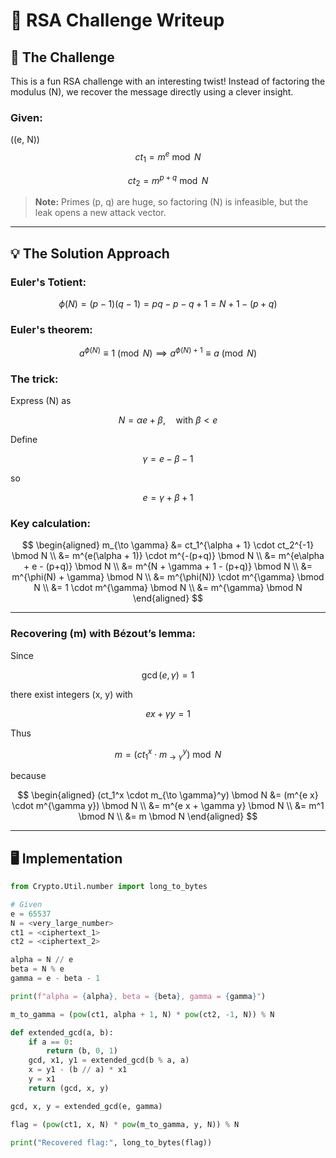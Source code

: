 # 🔐 RSA Challenge Writeup

## 🎯 The Challenge

This is a fun RSA challenge with an interesting twist! Instead of factoring the modulus \(N\), we recover the message directly using a clever insight.

### Given:


\((e, N)\)
  $$
  ct_1 = m^e \bmod N
  $$

  $$
  ct_2 = m^{p+q} \bmod N
  $$

> **Note:** Primes \(p, q\) are huge, so factoring \(N\) is infeasible, but the leak opens a new attack vector.

---

## 💡 The Solution Approach

### Euler's Totient:

$$
\phi(N) = (p-1)(q-1) = pq - p - q + 1 = N + 1 - (p + q)
$$

### Euler's theorem:

$$
a^{\phi(N)} \equiv 1 \pmod{N} \implies a^{\phi(N) + 1} \equiv a \pmod{N}
$$

### The trick:

Express \(N\) as

$$
N = \alpha e + \beta, \quad \text{with } \beta < e
$$

Define

$$
\gamma = e - \beta - 1
$$

so

$$
e = \gamma + \beta + 1
$$

### Key calculation:

$$
\begin{aligned}
m_{\to \gamma} &= ct_1^{\alpha + 1} \cdot ct_2^{-1} \bmod N \\
&= m^{e(\alpha + 1)} \cdot m^{-(p+q)} \bmod N \\
&= m^{e\alpha + e - (p+q)} \bmod N \\
&= m^{N + \gamma + 1 - (p+q)} \bmod N \\
&= m^{\phi(N) + \gamma} \bmod N \\
&= m^{\phi(N)} \cdot m^{\gamma} \bmod N \\
&= 1 \cdot m^{\gamma} \bmod N \\
&= m^{\gamma} \bmod N
\end{aligned}
$$

---

### Recovering \(m\) with Bézout’s lemma:

Since

$$
\gcd(e, \gamma) = 1
$$

there exist integers \(x, y\) with

$$
e x + \gamma y = 1
$$

Thus

$$
m = (ct_1^x \cdot m_{\to \gamma}^y) \bmod N
$$

because

$$
\begin{aligned}
(ct_1^x \cdot m_{\to \gamma}^y) \bmod N &= (m^{e x} \cdot m^{\gamma y}) \bmod N \\
&= m^{e x + \gamma y} \bmod N \\
&= m^1 \bmod N \\
&= m \bmod N
\end{aligned}
$$

---

## 🖥️ Implementation

```python
from Crypto.Util.number import long_to_bytes

# Given
e = 65537
N = <very_large_number>
ct1 = <ciphertext_1>
ct2 = <ciphertext_2>

alpha = N // e
beta = N % e
gamma = e - beta - 1

print(f"alpha = {alpha}, beta = {beta}, gamma = {gamma}")

m_to_gamma = (pow(ct1, alpha + 1, N) * pow(ct2, -1, N)) % N

def extended_gcd(a, b):
    if a == 0:
        return (b, 0, 1)
    gcd, x1, y1 = extended_gcd(b % a, a)
    x = y1 - (b // a) * x1
    y = x1
    return (gcd, x, y)

gcd, x, y = extended_gcd(e, gamma)

flag = (pow(ct1, x, N) * pow(m_to_gamma, y, N)) % N

print("Recovered flag:", long_to_bytes(flag))
